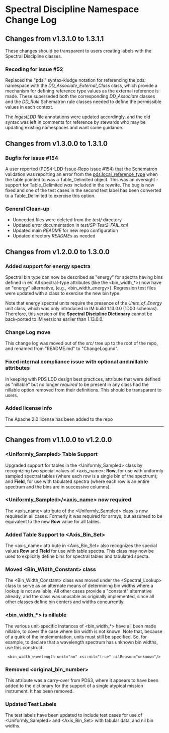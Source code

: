 # Spectral Discipline Namespace Change Log

## Changes from v1.3.1.0 to 1.3.1.1

These changes should be transparent to users creating labels with the Spectral Discipline
classes.

### Recoding for issue #52

Replaced the "pds." syntax-kludge notation for referencing the _pds:_ namespace with
the _DD_Associate_External_Class_ class, which provide a mechanism for defining 
reference type values as the external reference is made.  These superseded both the
corresponding _DD_Associate_ classes and the _DD_Rule_ Schematron rule classes 
needed to define the permissible values in each context.

The _IngestLDD_ file annotations were updated accordingly, and the old syntax was
left in comments for reference by stewards who may be updating existing namespaces
and want some guidance.

## Changes from v1.3.0.0 to 1.3.1.0

### Bugfix for issue #154

A user reported (PDS4-LDD-Issue-Repo issue #154) that the Schematron validation was 
reporting an error from the <pds:local_reference_type> when the table pointed to was
a Table_Delimited object. This was an oversight - support for Table_Delimited _was_ 
included in the rewrite. The bug is now fixed and one of the test cases in the
second test label has been converted to a Table_Delimited to exercise this option.

### General Clean-up

* Unneeded files were deleted from the _test/_ directory
* Updated error documentation in _test/SP-Test2-FAIL.xml_ 
* Updated main _README_ for new repo configuration
* Updated directory _READMEs_ as needed

## Changes from v1.2.0.0 to 1.3.0.0

### Added support for energy spectra

Spectral bin type can now be described as "energy" for spectra having bins defined in eV. 
All spectral-type attributes (like the <bin_width_\*>) now have an "energy" alternative,
(e.g., <bin_width_energy>).  Regression test files were updated with a class to exercise the new
bin type.

Note that energy spectral units require the presence of the *Units_of_Energy* unit class,
which was only introduced in IM build 1.13.0.0 (1D00 schemas). Therefore, this version of the
**Spectral Discipline Dictionary** cannot be back-ported to IM versions earlier than 1.13.0.0.

### Change Log move

This change log was moved out of the *src/* tree up to the root of the repo, and renamed from 
"README.md" to "ChangeLog.md".

### Fixed internal compliance issue with optional and nillable attributes

In keeping with PDS LDD design best practices, attribute that were defined as "nillable" but
no longer *required* to be present in any class had the nillable option removed from their 
definitions. This should be transparent to users.

### Added license info

The Apache 2.0 license has been added to the repo

---
## Changes from v1.1.0.0 to v1.2.0.0

### <Uniformly_Sampled> Table Support

Upgraded support for tables in the <Uniformly_Sampled> class by recognizing two special values 
of <axis_name>: **Row**, for use with uniformly sampled spectral tables (where each row is a 
single bin of the spectrum); and **Field**, for use with tabulated spectra (where each row is
an entire spectrum and the bins are in successive columns).

### <Uniformly_Sampled>/<axis_name> now required

The <axis_name> attribute of the <Uniformly_Sampled> class is now required in all cases. Formerly
it was required for arrays, but assumed to be equivalent to the new **Row** value for all tables.

### Added Table Support to <Axis_Bin_Set>

The <axis_name> attribute in <Axis_Bin_Set> also recognizes the special values **Row** and **Field**
for use with table spectra.  This class may now be used to explicitly define bins for spectral 
tables and tabulated specta.
### Moved <Bin_Width_Constant> class

The <Bin_Width_Constant> class was moved under the <Spectral_Lookup> class to serve as an alternate
means of determining bin widths where a lookup is not available.  All other cases provide a "constant"
alternative already, and the class was unusable as originally implemented, since all other classes
define bin centers and widths concurrently.

### <bin_width_*> is nillable

The various unit-specific instances of <bin_width_*> have all been made nillable, to cover the
case where bin width is not known. Note that, because of a quirk of the implementation, units
must still be specified.  So, for example, to declare that a wavelength spectrum has unknown
bin widths, use this construct:

     <bin_width_wavelength unit="nm" xsi:nil="true" nilReason="unknown"/>
     
### Removed <original_bin_number>

This attribute was a carry-over from PDS3, where it appears to have been added to the dictionary
for the support of a single atypical mission instrument.  It has been removed.

### Updated Test Labels

The test labels have been updated to include test cases for use of <Uniformly_Sampled> and 
<Axis_Bin_Set> with tabular data, and nil bin widths.
